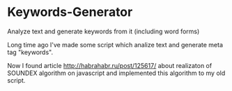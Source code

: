 # Keywords-Generator
Analyze text and generate keywords from it (including word forms)

Long time ago I've made some script which analize text and generate meta tag "keywords".

Now I found article http://habrahabr.ru/post/125617/ about realizaton of SOUNDEX algorithm on javascript and implemented this algorithm to my old script.
